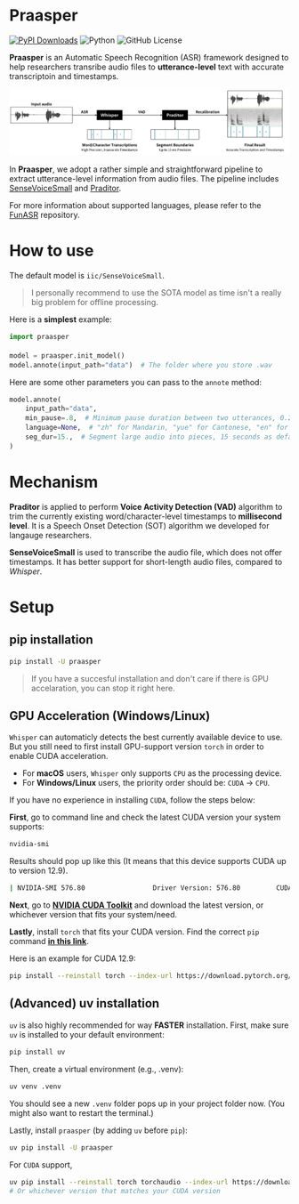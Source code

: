 # Praasper
[![PyPI Downloads](https://img.shields.io/pypi/dm/praasper.svg?label=PyPI%20downloads)](
https://pypi.org/project/praasper/)
![Python](https://img.shields.io/badge/python->=3.10-blue.svg)
![GitHub License](https://img.shields.io/github/license/Paradeluxe/Praasper)


**Praasper** is an Automatic Speech Recognition (ASR) framework designed to help researchers transribe audio files to **utterance-level** text with accurate transcriptoin and timestamps.

![mechanism](promote/mechanism.png)

In **Praasper**, we adopt a rather simple and straightforward pipeline to extract utterance-level information from audio files. The pipeline includes [SenseVoiceSmall](https://github.com/modelscope/funasr) and [Praditor](https://github.com/Paradeluxe/Praditor). 


For more information about supported languages, please refer to the [FunASR](https://github.com/modelscope/funasr) repository.




# How to use

The default model is `iic/SenseVoiceSmall`.

>I personally recommend to use the SOTA model as time isn't a really big problem for offline processing.

Here is a **simplest** example:

```python
import praasper

model = praasper.init_model()
model.annote(input_path="data")  # The folder where you store .wav
```

Here are some other parameters you can pass to the `annote` method:

```python
model.annote(
    input_path="data",
    min_pause=.8,  # Minimum pause duration between two utterances, 0.2 seconds as default.
    language=None,  # "zh" for Mandarin, "yue" for Cantonese, "en" for English, None for automatic language detection
    seg_dur=15.,  # Segment large audio into pieces, 15 seconds as default.
)
```


# Mechanism

**Praditor** is applied to perform **Voice Activity Detection (VAD)** algorithm to trim the currently existing word/character-level timestamps to **millisecond level**. It is a Speech Onset Detection (SOT) algorithm we developed for langauge researchers.

**SenseVoiceSmall** is used to transcribe the audio file, which does not offer timestamps. It has better support for short-length audio files, compared to *Whisper*.



# Setup
## pip installation

```bash
pip install -U praasper
```
> If you have a succesful installation and don't care if there is GPU accelaration, you can stop it right here.


## GPU Acceleration (Windows/Linux)
`Whisper` can automaticly detects the best currently available device to use. But you still need to first install GPU-support version `torch` in order to enable CUDA acceleration.

- For **macOS** users, `Whisper` only supports `CPU` as the processing device.
- For **Windows/Linux** users, the priority order should be: `CUDA` -> `CPU`.

If you have no experience in installing `CUDA`, follow the steps below:



**First**, go to command line and check the latest CUDA version your system supports:

```bash
nvidia-smi
```

Results should pop up like this (It means that this device supports CUDA up to version 12.9).

```bash
| NVIDIA-SMI 576.80                 Driver Version: 576.80         CUDA Version: 12.9     |
```

**Next**, go to [**NVIDIA CUDA Toolkit**](https://developer.nvidia.com/cuda-toolkit) and download the latest version, or whichever version that fits your system/need.

**Lastly**, install `torch` that fits your CUDA version. Find the correct `pip` command [**in this link**](https://pytorch.org/get-started/locally/).

Here is an example for CUDA 12.9:

```bash
pip install --reinstall torch --index-url https://download.pytorch.org/whl/cu129
```


## (Advanced) uv installation
`uv` is also highly recommended for way **FASTER** installation. First, make sure `uv` is installed to your default environment:

```bash
pip install uv
```

Then, create a virtual environment (e.g., .venv):

```bash
uv venv .venv
```

You should see a new `.venv` folder pops up in your project folder now. (You might also want to restart the terminal.)

Lastly, install `praasper` (by adding `uv` before `pip`):


```bash
uv pip install -U praasper
```
For `CUDA` support,

```bash
uv pip install --reinstall torch torchaudio --index-url https://download.pytorch.org/whl/cu129
# Or whichever version that matches your CUDA version
```